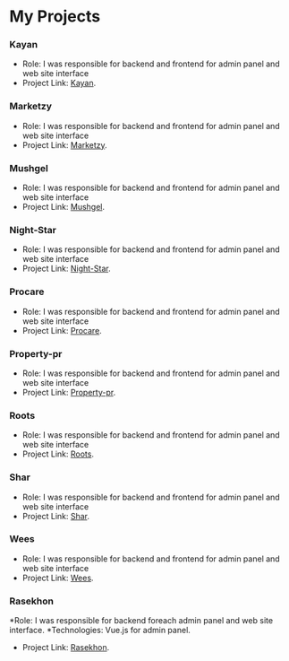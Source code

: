# My Projects

### Kayan
* Role: I was responsible for backend and frontend for admin panel and web site interface
* Project Link: [Kayan](kayanintl.com.sa).

### Marketzy
* Role: I was responsible for backend and frontend for admin panel and web site interface
* Project Link: [Marketzy](marketzy.net).

### Mushgel
* Role: I was responsible for backend and frontend for admin panel and web site interface
* Project Link: [Mushgel](mushgel.com).

### Night-Star
* Role: I was responsible for backend and frontend for admin panel and web site interface
* Project Link: [Night-Star](https://night-star.net/).

### Procare
* Role: I was responsible for backend and frontend for admin panel and web site interface
* Project Link: [Procare](https://procare.b.alyomhost.org/).

### Property-pr
* Role: I was responsible for backend and frontend for admin panel and web site interface
* Project Link: [Property-pr](propertypr.net).

### Roots
* Role: I was responsible for backend and frontend for admin panel and web site interface
* Project Link: [Roots](https://roots-united-ksa.com/).

### Shar
* Role: I was responsible for backend and frontend for admin panel and web site interface
* Project Link: [Shar](fmalegal.com).

### Wees
* Role: I was responsible for backend and frontend for admin panel and web site interface
* Project Link: [Wees](https://weesksa.com/).

### Rasekhon
*Role: I was responsible for backend foreach admin panel and web site interface.
*Technologies: Vue.js for admin panel.
* Project Link: [Rasekhon](https://hq-competition.roqay.solution/).

